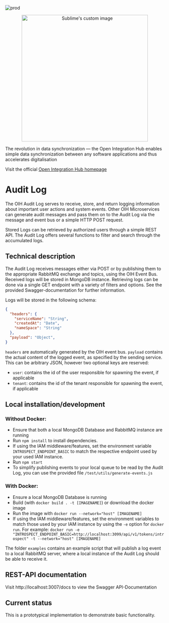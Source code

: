 ![prod](https://img.shields.io/badge/Status-Production-brightgreen.svg)

<p align="center">
  <img src="https://github.com/openintegrationhub/openintegrationhub/blob/master/Assets/medium-oih-einzeilig-zentriert.jpg" alt="Sublime's custom image" width="400"/>
</p>

The revolution in data synchronization — the Open Integration Hub enables simple data synchronization between any software applications and thus accelerates digitalisation

Visit the official [Open Integration Hub homepage](https://www.openintegrationhub.de/)

# Audit Log

The OIH Audit Log serves to receive, store, and return logging information about important user actions and system events. Other OIH Microservices can generate audit messages and pass them on to the Audit Log via the message and event bus or a simple HTTP POST request.

Stored Logs can be retrieved by authorized users through a simple REST API. The Audit Log offers several functions to filter and search through the accumulated logs.

## Technical description

The Audit Log receives messages either via POST or by publishing them to the appropriate RabbitMQ exchange and topics, using the OIH Event Bus. Received logs will be stored in MongoDB instance. Retrieving logs can be done via a single GET endpoint with a variety of filters and options. See the provided Swagger-documentation for further information.

Logs will be stored in the following schema:

```json
{
  "headers": {
    "serviceName": "String",
    "createdAt": "Date",
    "nameSpace": "String"
  },
  "payload": "Object",
}
```

`headers` are automatically generated by the OIH event bus. `payload` contains the actual content of the logged event, as specified by the sending service. This can be arbitrary JSON, however two optional keys are reserved:
- `user`: contains the id of the user responsible for spawning the event, if applicable
- `tenant`: contains the id of the tenant responsible for spawning the event, if applicable

## Local installation/development

### Without Docker:

- Ensure that both a local MongoDB Database and RabbitMQ instance are running
- Run `npm install` to install dependencies.
- If using the IAM middleware/features, set the environment variable `INTROSPECT_ENDPOINT_BASIC` to match the respective endpoint used by your used IAM instance.
- Run `npm start`
- To simplify publishing events to your local queue to be read by the Audit Log, you can use the provided file `/test/utils/generate-events.js`

### With Docker:

- Ensure a local MongoDB Database is running
- Build (with `docker build . -t [IMAGENAME]`) or download the docker image
- Run the image with `docker run --network="host" [IMAGENAME]`
- If using the IAM middleware/features, set the environment variables to match those used by your IAM instance by using the `-e` option for `docker run`. For example: `docker run -e "INTROSPECT_ENDPOINT_BASIC=http://localhost:3099/api/v1/tokens/introspect" -t --network="host" [IMAGENAME]`

The folder `examples` contains an example script that will publish a log event to a local RabbitMQ server, where a local instance of the Audit Log should be able to receive it.

## REST-API documentation

Visit http://localhost:3007/docs to view the Swagger API-Documentation

## Current status

This is a prototypical implementation to demonstrate basic functionality.

